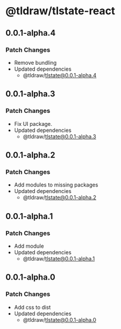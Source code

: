 # @tldraw/tlstate-react

## 0.0.1-alpha.4

### Patch Changes

- Remove bundling
- Updated dependencies
  - @tldraw/tlstate@0.0.1-alpha.4

## 0.0.1-alpha.3

### Patch Changes

- Fix UI package.
- Updated dependencies
  - @tldraw/tlstate@0.0.1-alpha.3

## 0.0.1-alpha.2

### Patch Changes

- Add modules to missing packages
- Updated dependencies
  - @tldraw/tlstate@0.0.1-alpha.2

## 0.0.1-alpha.1

### Patch Changes

- Add module
- Updated dependencies
  - @tldraw/tlstate@0.0.1-alpha.1

## 0.0.1-alpha.0

### Patch Changes

- Add css to dist
- Updated dependencies
  - @tldraw/tlstate@0.0.1-alpha.0
